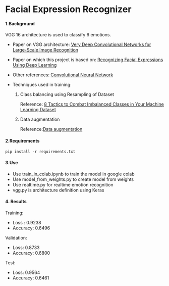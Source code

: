 # Facial Expression Recognizer

#### 1.Background

VGG 16 architecture is used to classify 6 emotions.

- Paper on VGG architecture: [Very Deep Convolutional Networks for Large-Scale Image Recognition](https://arxiv.org/abs/1409.1556)

- Paper on which this project is based on: [Recognizing Facial Expressions Using Deep Learning](http://cs231n.stanford.edu/reports/2017/pdfs/224.pdf)

- Other references: [Convolutional Neural Network](http://cs231n.github.io/convolutional-networks/)

- Techniques used in training:

  1. Class balancing using Resampling of Dataset

     Reference: [8 Tactics to Combat Imbalanced Classes in Your Machine Learning Dataset](https://machinelearningmastery.com/tactics-to-combat-imbalanced-classes-in-your-machine-learning-dataset/)

  2. Data augmentation

     Reference:[Data augmentation](https://www.youtube.com/watch?v=JI8saFjK84o)

#### 2.Requirements

```shell
pip install -r requirements.txt
```


#### 3.Use

- Use train_in_colab.ipynb to train the model in google colab
- Use model_from_weights.py to create model from weights
- Use realtime.py for realtime emotion recognition
- vgg.py is architecture definition using Keras

#### 4. Results

Training:

- Loss : 0.9238
- Accuracy: 0.6496

Validation:

- Loss: 0.8733
- Accuracy: 0.6800

Test:

- Loss: 0.9564
- Accuracy: 0.6461
